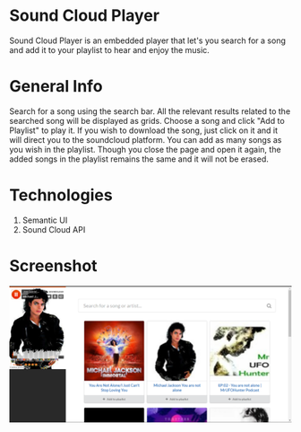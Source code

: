 # Sound Cloud Player
Sound Cloud Player is an embedded player that let's you search for a song and add it to your playlist to hear and enjoy the music. 

# General Info
Search for a song using the search bar. All the relevant results related to the searched song will be displayed as grids. 
Choose a song and click "Add to Playlist" to play it. 
If you wish to download the song, just click on it and it will direct you to the soundcloud platform. 
You can add as many songs as you wish in the playlist. 
Though you close the page and open it again, the added songs in the playlist remains the same and it will not be erased. 

# Technologies
1. Semantic UI
2. Sound Cloud API

# Screenshot
![Here is a screenshot of what it looks like](screenshot.PNG)

